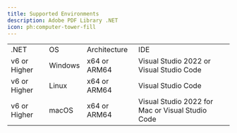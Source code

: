 ```yaml
---
title: Supported Environments
description: Adobe PDF Library .NET
icon: ph:computer-tower-fill
---
```

|              |         |              |                                                  |
| ------------ | ------- | ------------ | ------------------------------------------------ |
| .NET         | OS      | Architecture | IDE                                              |
| v6 or Higher | Windows | x64 or ARM64 | Visual Studio 2022 or Visual Studio Code         |
| v6 or Higher | Linux   | x64 or ARM64 | Visual Studio Code                               |
| v6 or Higher | macOS   | x64 or ARM64 | Visual Studio 2022 for Mac or Visual Studio Code |
